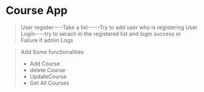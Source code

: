 # Course App

> User register----Take a list-----Try to add user who is registering
> User Login----try to serach in the registered list and login success or Failure
> if admin Logs 

>Add Some functionalities
>* Add Course
>* delete Course
>* UpdateCourse
>* Get All Courses
